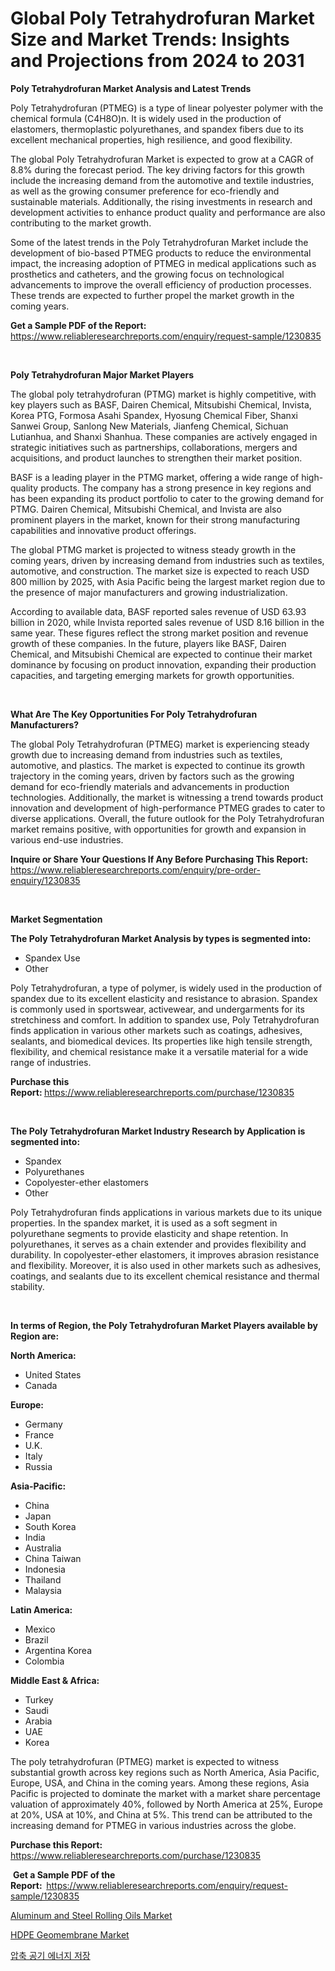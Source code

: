 <p><h1>Global Poly Tetrahydrofuran Market Size and Market Trends: Insights and Projections from 2024 to 2031</h1></p><p><strong>Poly Tetrahydrofuran Market Analysis and Latest Trends</strong></p>
<p><p>Poly Tetrahydrofuran (PTMEG) is a type of linear polyester polymer with the chemical formula (C4H8O)n. It is widely used in the production of elastomers, thermoplastic polyurethanes, and spandex fibers due to its excellent mechanical properties, high resilience, and good flexibility. </p><p>The global Poly Tetrahydrofuran Market is expected to grow at a CAGR of 8.8% during the forecast period. The key driving factors for this growth include the increasing demand from the automotive and textile industries, as well as the growing consumer preference for eco-friendly and sustainable materials. Additionally, the rising investments in research and development activities to enhance product quality and performance are also contributing to the market growth.</p><p>Some of the latest trends in the Poly Tetrahydrofuran Market include the development of bio-based PTMEG products to reduce the environmental impact, the increasing adoption of PTMEG in medical applications such as prosthetics and catheters, and the growing focus on technological advancements to improve the overall efficiency of production processes. These trends are expected to further propel the market growth in the coming years.</p></p>
<p><strong>Get a Sample PDF of the Report:&nbsp;</strong> <a href="https://www.reliableresearchreports.com/enquiry/request-sample/1230835">https://www.reliableresearchreports.com/enquiry/request-sample/1230835</a></p>
<p>&nbsp;</p>
<p><strong>Poly Tetrahydrofuran Major Market Players</strong></p>
<p><p>The global poly tetrahydrofuran (PTMG) market is highly competitive, with key players such as BASF, Dairen Chemical, Mitsubishi Chemical, Invista, Korea PTG, Formosa Asahi Spandex, Hyosung Chemical Fiber, Shanxi Sanwei Group, Sanlong New Materials, Jianfeng Chemical, Sichuan Lutianhua, and Shanxi Shanhua. These companies are actively engaged in strategic initiatives such as partnerships, collaborations, mergers and acquisitions, and product launches to strengthen their market position.</p><p>BASF is a leading player in the PTMG market, offering a wide range of high-quality products. The company has a strong presence in key regions and has been expanding its product portfolio to cater to the growing demand for PTMG. Dairen Chemical, Mitsubishi Chemical, and Invista are also prominent players in the market, known for their strong manufacturing capabilities and innovative product offerings.</p><p>The global PTMG market is projected to witness steady growth in the coming years, driven by increasing demand from industries such as textiles, automotive, and construction. The market size is expected to reach USD 800 million by 2025, with Asia Pacific being the largest market region due to the presence of major manufacturers and growing industrialization.</p><p>According to available data, BASF reported sales revenue of USD 63.93 billion in 2020, while Invista reported sales revenue of USD 8.16 billion in the same year. These figures reflect the strong market position and revenue growth of these companies. In the future, players like BASF, Dairen Chemical, and Mitsubishi Chemical are expected to continue their market dominance by focusing on product innovation, expanding their production capacities, and targeting emerging markets for growth opportunities.</p></p>
<p>&nbsp;</p>
<p><strong>What Are The Key Opportunities For Poly Tetrahydrofuran Manufacturers?</strong></p>
<p><p>The global Poly Tetrahydrofuran (PTMEG) market is experiencing steady growth due to increasing demand from industries such as textiles, automotive, and plastics. The market is expected to continue its growth trajectory in the coming years, driven by factors such as the growing demand for eco-friendly materials and advancements in production technologies. Additionally, the market is witnessing a trend towards product innovation and development of high-performance PTMEG grades to cater to diverse applications. Overall, the future outlook for the Poly Tetrahydrofuran market remains positive, with opportunities for growth and expansion in various end-use industries.</p></p>
<p><strong>Inquire or Share Your Questions If Any Before Purchasing This Report:</strong> <a href="https://www.reliableresearchreports.com/enquiry/pre-order-enquiry/1230835">https://www.reliableresearchreports.com/enquiry/pre-order-enquiry/1230835</a></p>
<p>&nbsp;</p>
<p><strong>Market Segmentation</strong></p>
<p><strong>The Poly Tetrahydrofuran Market Analysis by types is segmented into:</strong></p>
<p><ul><li>Spandex Use</li><li>Other</li></ul></p>
<p><p>Poly Tetrahydrofuran, a type of polymer, is widely used in the production of spandex due to its excellent elasticity and resistance to abrasion. Spandex is commonly used in sportswear, activewear, and undergarments for its stretchiness and comfort. In addition to spandex use, Poly Tetrahydrofuran finds application in various other markets such as coatings, adhesives, sealants, and biomedical devices. Its properties like high tensile strength, flexibility, and chemical resistance make it a versatile material for a wide range of industries.</p></p>
<p><strong>Purchase this Report:&nbsp;</strong><a href="https://www.reliableresearchreports.com/purchase/1230835">https://www.reliableresearchreports.com/purchase/1230835</a></p>
<p>&nbsp;</p>
<p><strong>The Poly Tetrahydrofuran Market Industry Research by Application is segmented into:</strong></p>
<p><ul><li>Spandex</li><li>Polyurethanes</li><li>Copolyester-ether elastomers</li><li>Other</li></ul></p>
<p><p>Poly Tetrahydrofuran finds applications in various markets due to its unique properties. In the spandex market, it is used as a soft segment in polyurethane segments to provide elasticity and shape retention. In polyurethanes, it serves as a chain extender and provides flexibility and durability. In copolyester-ether elastomers, it improves abrasion resistance and flexibility. Moreover, it is also used in other markets such as adhesives, coatings, and sealants due to its excellent chemical resistance and thermal stability.</p></p>
<p>&nbsp;</p>
<p><strong>In terms of Region, the Poly Tetrahydrofuran Market Players available by Region are:</strong></p>
<p>
    <p> <strong> North America: </strong>
        <ul>
            <li>United States</li>
            <li>Canada</li>
        </ul>
        </p> 
    <p> <strong> Europe: </strong>
        <ul>
            <li>Germany</li>
            <li>France</li>
            <li>U.K.</li>
            <li>Italy</li>
            <li>Russia</li>
        </ul>
        </p> 
    <p> <strong> Asia-Pacific: </strong>
        <ul>
            <li>China</li>
            <li>Japan</li>
            <li>South Korea</li>
            <li>India</li>
            <li>Australia</li>
            <li>China Taiwan</li>
            <li>Indonesia</li>
            <li>Thailand</li>
            <li>Malaysia</li>
        </ul>
        </p> 
    <p> <strong> Latin America: </strong>
        <ul>
            <li>Mexico</li>
            <li>Brazil</li>
            <li>Argentina Korea</li>
            <li>Colombia</li>
        </ul>
        </p> 
    <p> <strong> Middle East & Africa: </strong>
        <ul>
            <li>Turkey</li>
            <li>Saudi</li>
            <li>Arabia</li>
            <li>UAE</li>
            <li>Korea</li>
        </ul>
    </p>
    </p>
<p><p>The poly tetrahydrofuran (PTMEG) market is expected to witness substantial growth across key regions such as North America, Asia Pacific, Europe, USA, and China in the coming years. Among these regions, Asia Pacific is projected to dominate the market with a market share percentage valuation of approximately 40%, followed by North America at 25%, Europe at 20%, USA at 10%, and China at 5%. This trend can be attributed to the increasing demand for PTMEG in various industries across the globe.</p></p>
<p><strong>Purchase this Report: </strong><a href="https://www.reliableresearchreports.com/purchase/1230835">https://www.reliableresearchreports.com/purchase/1230835</a></p>
<p>&nbsp;<strong>Get a Sample PDF of the Report:&nbsp;&nbsp;</strong><a href="https://www.reliableresearchreports.com/enquiry/request-sample/1230835">https://www.reliableresearchreports.com/enquiry/request-sample/1230835</a></p>
<p><strong></strong></p>
<p><p><a href="https://view.publitas.com/reportprime-1/insights-into-aluminum-and-steel-rolling-oils-market-size-analysing-market-share-trends-and-growth-from-2023-to-2030/">Aluminum and Steel Rolling Oils Market</a></p><p><a href="https://github.com/JameTravis/Market-Research-Report-List-4/blob/main/hdpe-geomembrane-market.md">HDPE Geomembrane Market</a></p><p><a href="https://github.com/laholand/Market-Research-Report-List-2/blob/main/6495978191632.md">압축 공기 에너지 저장</a></p></p>